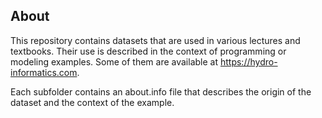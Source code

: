 ## About

This repository contains datasets that are used in various lectures and textbooks. Their use is described in the context of programming or modeling examples. Some of them are available at https://hydro-informatics.com.

Each subfolder contains an about.info file that describes the origin of the dataset and the context of the example.
